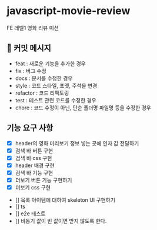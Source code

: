 # javascript-movie-review

FE 레벨1 영화 리뷰 미션

## 📝 커밋 메시지

- feat : 새로운 기능을 추가한 경우
- fix : 버그 수정
- docs : 문서를 수정한 경우
- style : 코드 스타일, 포멧, 주석을 변경
- refactor : 코드 리팩토링
- test : 테스트 관련 코드를 수정한 경우
- chore : 코드 수정이 아닌, 단순 폴더명 파일명 등을 수정한 경우

## 기능 요구 사항

- [x] header의 영화 미리보기 정보 넣는 곳에 인자 값 전달하기
- [x] 검색 바 버튼 구현
- [x] 검색 바 css 구현
- [x] header 배경 구현
- [x] 검색 바 기능 구현
- [x] 더보기 버튼 기능 구현하기
- [x] 더보기 css 구현
- [] 목록 아이템에 대하여 skeleton UI 구현하기
- [] ts
- [] e2e 테스트
- [] 비동기 값이 빈 값이면 받지 않도록 한다.

